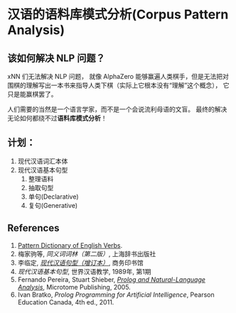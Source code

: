 # 汉语的语料库模式分析(Corpus Pattern Analysis)
## 该如何解决 NLP 问题？
xNN 们无法解决 NLP 问题，
就像 AlphaZero 能够赢遍人类棋手，但是无法把对围棋的理解写出一本书来指导人类下棋（实际上它根本没有“理解”这个概念），
它只是能赢棋罢了。

人们需要的当然是一个语言学家，而不是一个会说流利母语的文盲。
最终的解决无论如何都绕不过**语料库模式分析**！

## 计划：
1. 现代汉语词汇本体
1. 现代汉语基本句型
   1. 整理语料
   1. 抽取句型
   1. 单句(Declarative)
   1. 复句(Generative)

##  References
1. [Pattern Dictionary of English Verbs](http://www.pdev.org.uk/).
1. 梅家驹等, _同义词词林（第二版）_, 上海辞书出版社
1. 李临定, _[现代汉语句型（增订本）](http://item.jd.com/10620311.html)_, 商务印书馆
1. _现代汉语基本句型_, 世界汉语教学, 1989年, 第1期
1. Fernando Pereira, Stuart Shieber, _[Prolog and Natural-Language Analysis](http://www.mtome.com/Publications/PNLA/pnla.html)_, Microtome Publishing, 2005.
1. Ivan Bratko, _Prolog Programming for Artificial Intelligence_, Pearson Education Canada, 4th ed., 2011.

